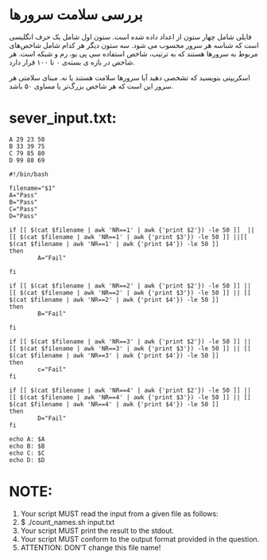 # بررسی سلامت سرورها
فایلی شامل چهار ستون از اعداد داده شده است. ستون اول شامل یک حرف انگلیسی است که شناسه هر سرور محسوب می شود. سه ستون دیگر هر کدام شامل شاخص‌های مربوط به سرورها هستند که به ترتیب، شاخص استفاده سی پی یو، رم و شبکه است. هر شاخص در بازه ی بسته‌ی ۰ تا ۱۰۰ قرار دارد.

اسکریپتی بنویسید که تشخصی دهید آیا سرورها سلامت هستند یا نه. مبنای سلامتی هر سرور این است که هر شاخص بزرگ‌تر یا مساوی ۵۰ باشد.

# sever_input.txt:
```
A 29 23 50
B 33 39 75
C 79 85 80
D 99 88 69
```
```
#!/bin/bash

filename="$1"
A="Pass"
B="Pass"
C="Pass"
D="Pass"

if [[ $(cat $filename | awk 'NR==1' | awk {'print $2'}) -le 50 ]]  || [[ $(cat $filename | awk 'NR==1' | awk {'print $3'}) -le 50 ]] ||[[ $(cat $filename | awk 'NR==1' | awk {'print $4'}) -le 50 ]]
then
        A="Fail"

fi

if [[ $(cat $filename | awk 'NR==2' | awk {'print $2'}) -le 50 ]] || [[ $(cat $filename | awk 'NR==2' | awk {'print $3'}) -le 50 ]] || [[ $(cat $filename | awk 'NR==2' | awk {'print $4'}) -le 50 ]]
then
        B="Fail"

fi

if [[ $(cat $filename | awk 'NR==3' | awk {'print $2'}) -le 50 ]] || [[ $(cat $filename | awk 'NR==3' | awk {'print $3'}) -le 50 ]] || [[ $(cat $filename | awk 'NR==3' | awk {'print $4'}) -le 50 ]]
then
        c="Fail"
fi

if [[ $(cat $filename | awk 'NR==4' | awk {'print $2'}) -le 50 ]] || [[ $(cat $filename | awk 'NR==4' | awk {'print $3'}) -le 50 ]] || [[ $(cat $filename | awk 'NR==4' | awk {'print $4'}) -le 50 ]]
then
        D="Fail"
fi

echo A: $A
echo B: $B
echo C: $C
echo D: $D
```


# NOTE:
1. Your script MUST read the input from a given file as follows:
2. $ ./count_names.sh input.txt
3. Your script MUST print the result to the stdout.
4. Your script MUST conform to the output format provided in the question.
5. ATTENTION: DON'T change this file name!
